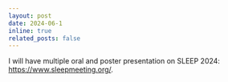 ```yaml
---
layout: post
date: 2024-06-1 
inline: true
related_posts: false
---
```


I will have multiple oral and poster presentation on SLEEP 2024: https://www.sleepmeeting.org/.
